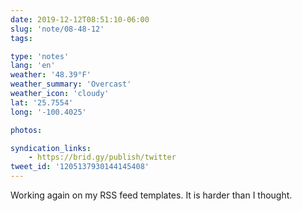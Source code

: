 ```yaml
---
date: 2019-12-12T08:51:10-06:00
slug: 'note/08-48-12'
tags:

type: 'notes'
lang: 'en'
weather: '48.39°F'
weather_summary: 'Overcast'
weather_icon: 'cloudy'
lat: '25.7554'
long: '-100.4025'

photos:

syndication_links:
    - https://brid.gy/publish/twitter
tweet_id: '1205137930144145408'
---
```

Working again on my RSS feed templates. It is harder than I thought.